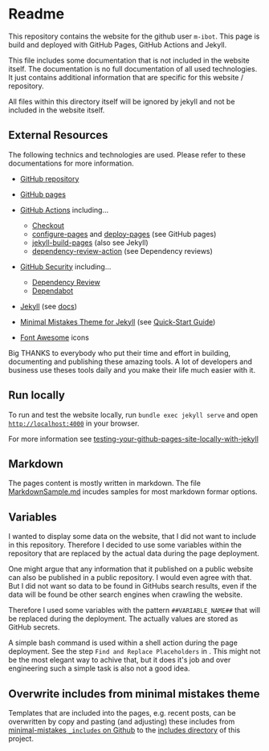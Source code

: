# Readme

This repository contains the website for the github user `m-ibot`. This page is build and deployed with GitHub Pages, GitHub Actions and Jekyll.

This file includes some documentation that is not included in the website itself. The documentation is no full documentation of all used technologies. It just contains additional information that are specific for this website / repository.

All files within this directory itself will be ignored by jekyll and not be included in the website itself.

## External Resources

The following technics and technologies are used. Please refer to these documentations for more information.

- [GitHub repository](https://github.com/m-ibot/m-ibot.github.io)
- [GitHub pages](https://docs.github.com/en/pages)
- [GitHub Actions](https://docs.github.com/en/actions) including...

  - [Checkout](https://github.com/actions/checkout)
  - [configure-pages](https://github.com/actions/configure-pages) and [deploy-pages](https://github.com/actions/deploy-pages) (see GitHub pages)
  - [jekyll-build-pages](https://github.com/actions/jekyll-build-pages) (also see Jekyll)
  - [dependency-review-action](https://github.com/actions/dependency-review-action) (see Dependency reviews)

- [GitHub Security](https://github.com/security) including...
  - [Dependency Review](https://docs.github.com/en/code-security/supply-chain-security/understanding-your-software-supply-chain/about-dependency-review)
  - [Dependabot](https://docs.github.com/en/code-security/dependabot/working-with-dependabot)
- [Jekyll](https://jekyllrb.com/) (see [docs](https://jekyllrb.com/docs/))
- [Minimal Mistakes Theme for Jekyll](https://jekyllthemes.io/theme/minimal-mistakes) (see [Quick-Start Guide](https://mmistakes.github.io/minimal-mistakes/docs/quick-start-guide/))
- [Font Awesome](https://fontawesome.com/icons) icons

Big THANKS to everybody who put their time and effort in building, documenting and publishing these amazing tools. A lot of developers and business use theses tools daily and you make their life much easier with it.

## Run locally

To run and test the website locally, run `bundle exec jekyll serve` and open [`http://localhost:4000`](http://localhost:4000) in your browser.

For more information see [testing-your-github-pages-site-locally-with-jekyll](https://docs.github.com/en/pages/setting-up-a-github-pages-site-with-jekyll/testing-your-github-pages-site-locally-with-jekyll)

## Markdown

The pages content is mostly written in markdown. The file [MarkdownSample.md](./MarkdownSample.md) incudes samples for most markdown formar options.

## Variables

I wanted to display some data on the website, that I did not want to include in this repository. Therefore I decided to use some variables within the repository that are replaced by the actual data during the page deployment.

One might argue that any information that it published on a public website can also be published in a public repository. I would even agree with that. But I did not want so data to be found in GitHubs search results, even if the data will be found be other search engines when crawling the website.

Therefore I used some variables with the pattern `##VARIABLE_NAME##` that will be replaced during the deployment. The actually values are stored as GitHub secrets.

A simple bash command is used within a shell action during the page deployment. See the step `Find and Replace Placeholders` in [](../.github/workflows/jekyll-gh-pages.yml). This might not be the most elegant way to achive that, but it does it's job and over engineering such a simple task is also not a good idea.

## Overwrite includes from minimal mistakes theme

Templates that are included into the pages, e.g. recent posts, can be overwritten by copy and pasting (and adjusting) these includes from [minimal-mistakes `_includes` on Github](https://github.com/mmistakes/minimal-mistakes/tree/master/_includes) to the [includes directory](../_includes/) of this project.
